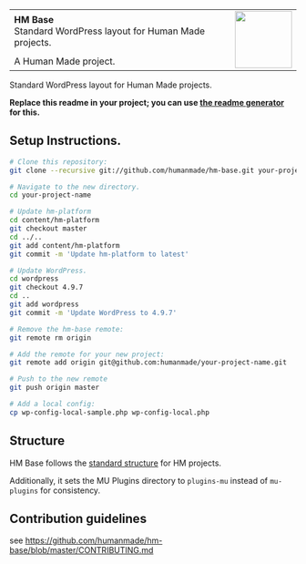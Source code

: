 <table width="100%">
	<tr>
		<td align="left" width="70">
			<strong>HM Base</strong><br />
			Standard WordPress layout for Human Made projects.
		</td>
		<td rowspan="2" width="20%">
			<img src="https://hmn.md/content/themes/hmnmd/assets/images/hm-logo.svg" width="100" />
		</td>
	</tr>
	<tr>
		<td>
			 A Human Made project.
		</td>
	</tr>
</table>

Standard WordPress layout for Human Made projects.

**Replace this readme in your project; you can use [the readme generator](https://humanmade.github.io/readme-creator/) for this.**

## Setup Instructions.

```sh
# Clone this repository:
git clone --recursive git://github.com/humanmade/hm-base.git your-project-name

# Navigate to the new directory.
cd your-project-name

# Update hm-platform
cd content/hm-platform
git checkout master
cd ../..
git add content/hm-platform
git commit -m 'Update hm-platform to latest'

# Update WordPress.
cd wordpress
git checkout 4.9.7
cd ..
git add wordpress
git commit -m 'Update WordPress to 4.9.7'

# Remove the hm-base remote:
git remote rm origin

# Add the remote for your new project:
git remote add origin git@github.com:humanmade/your-project-name.git

# Push to the new remote
git push origin master

# Add a local config:
cp wp-config-local-sample.php wp-config-local.php
```

## Structure

HM Base follows the [standard structure](https://engineering.hmn.md/standards/structure/) for HM projects.

Additionally, it sets the MU Plugins directory to `plugins-mu` instead of `mu-plugins` for consistency.

## Contribution guidelines ##

see https://github.com/humanmade/hm-base/blob/master/CONTRIBUTING.md
